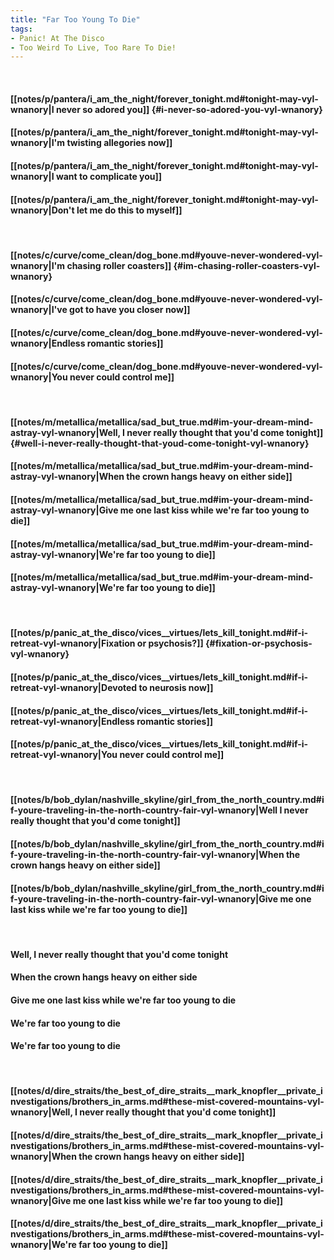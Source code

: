 ```yaml
---
title: "Far Too Young To Die"
tags:
- Panic! At The Disco
- Too Weird To Live, Too Rare To Die!
---
```

&nbsp;
#### [[notes/p/pantera/i_am_the_night/forever_tonight.md#tonight-may-vyl-wnanory|I never so adored you]] {#i-never-so-adored-you-vyl-wnanory}
#### [[notes/p/pantera/i_am_the_night/forever_tonight.md#tonight-may-vyl-wnanory|I'm twisting allegories now]]
#### [[notes/p/pantera/i_am_the_night/forever_tonight.md#tonight-may-vyl-wnanory|I want to complicate you]]
#### [[notes/p/pantera/i_am_the_night/forever_tonight.md#tonight-may-vyl-wnanory|Don't let me do this to myself]]
&nbsp;
#### [[notes/c/curve/come_clean/dog_bone.md#youve-never-wondered-vyl-wnanory|I'm chasing roller coasters]] {#im-chasing-roller-coasters-vyl-wnanory}
#### [[notes/c/curve/come_clean/dog_bone.md#youve-never-wondered-vyl-wnanory|I've got to have you closer now]]
#### [[notes/c/curve/come_clean/dog_bone.md#youve-never-wondered-vyl-wnanory|Endless romantic stories]]
#### [[notes/c/curve/come_clean/dog_bone.md#youve-never-wondered-vyl-wnanory|You never could control me]]
&nbsp;
#### [[notes/m/metallica/metallica/sad_but_true.md#im-your-dream-mind-astray-vyl-wnanory|Well, I never really thought that you'd come tonight]] {#well-i-never-really-thought-that-youd-come-tonight-vyl-wnanory}
#### [[notes/m/metallica/metallica/sad_but_true.md#im-your-dream-mind-astray-vyl-wnanory|When the crown hangs heavy on either side]]
#### [[notes/m/metallica/metallica/sad_but_true.md#im-your-dream-mind-astray-vyl-wnanory|Give me one last kiss while we're far too young to die]]
#### [[notes/m/metallica/metallica/sad_but_true.md#im-your-dream-mind-astray-vyl-wnanory|We're far too young to die]]
#### [[notes/m/metallica/metallica/sad_but_true.md#im-your-dream-mind-astray-vyl-wnanory|We're far too young to die]]
&nbsp;
#### [[notes/p/panic_at_the_disco/vices__virtues/lets_kill_tonight.md#if-i-retreat-vyl-wnanory|Fixation or psychosis?]] {#fixation-or-psychosis-vyl-wnanory}
#### [[notes/p/panic_at_the_disco/vices__virtues/lets_kill_tonight.md#if-i-retreat-vyl-wnanory|Devoted to neurosis now]]
#### [[notes/p/panic_at_the_disco/vices__virtues/lets_kill_tonight.md#if-i-retreat-vyl-wnanory|Endless romantic stories]]
#### [[notes/p/panic_at_the_disco/vices__virtues/lets_kill_tonight.md#if-i-retreat-vyl-wnanory|You never could control me]]
&nbsp;
#### [[notes/b/bob_dylan/nashville_skyline/girl_from_the_north_country.md#if-youre-traveling-in-the-north-country-fair-vyl-wnanory|Well I never really thought that you'd come tonight]]
#### [[notes/b/bob_dylan/nashville_skyline/girl_from_the_north_country.md#if-youre-traveling-in-the-north-country-fair-vyl-wnanory|When the crown hangs heavy on either side]]
#### [[notes/b/bob_dylan/nashville_skyline/girl_from_the_north_country.md#if-youre-traveling-in-the-north-country-fair-vyl-wnanory|Give me one last kiss while we're far too young to die]]
&nbsp;
#### Well, I never really thought that you'd come tonight
#### When the crown hangs heavy on either side
#### Give me one last kiss while we're far too young to die
#### We're far too young to die
#### We're far too young to die
&nbsp;
#### [[notes/d/dire_straits/the_best_of_dire_straits__mark_knopfler__private_investigations/brothers_in_arms.md#these-mist-covered-mountains-vyl-wnanory|Well, I never really thought that you'd come tonight]]
#### [[notes/d/dire_straits/the_best_of_dire_straits__mark_knopfler__private_investigations/brothers_in_arms.md#these-mist-covered-mountains-vyl-wnanory|When the crown hangs heavy on either side]]
#### [[notes/d/dire_straits/the_best_of_dire_straits__mark_knopfler__private_investigations/brothers_in_arms.md#these-mist-covered-mountains-vyl-wnanory|Give me one last kiss while we're far too young to die]]
#### [[notes/d/dire_straits/the_best_of_dire_straits__mark_knopfler__private_investigations/brothers_in_arms.md#these-mist-covered-mountains-vyl-wnanory|We're far too young to die]]
